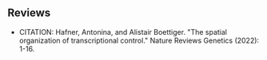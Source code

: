 
## Reviews
- CITATION: Hafner, Antonina, and Alistair Boettiger. "The spatial organization of transcriptional control." Nature Reviews Genetics (2022): 1-16.
